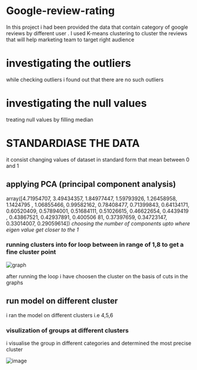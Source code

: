 # Google-review-rating
In this project i had been provided the data that contain category of google reviews  by different user . I used K-means clustering to cluster the reviews that will help marketing team to target right audience 
# investigating the outliers 
while checking outliers i found out that there are no such outliers

# investigating the null values 
treating null values by filling median

# STANDARDIASE THE DATA
it consist changing values of dataset in standard form that mean between 0 and 1

## applying PCA (principal component analysis)
array([4.71954707, 3.49434357, 1.84977447, 1.59793926, 1.26458958,
       1.1424795 , 1.06855466, 0.99582162, 0.78408477, 0.71399843,
       0.64134171, 0.60520409, 0.57894001, 0.51684111, 0.51026615,
       0.46622654, 0.4439419 , 0.43867521, 0.42937891, 0.400506
       81,
       0.37397659, 0.34723147, 0.33014007, 0.29059614])
       _choosing the number of components upto where eigen value get closer to the 1_
       
       


### running clusters into for loop between in range of 1,8 to get a fine cluster point


![graph](https://user-images.githubusercontent.com/87512268/135412639-b60f1e4e-41d6-4890-81a0-144c569e6906.png)

after running the loop i have choosen the cluster on the basis of cuts in the graphs 


## run model on different cluster 
i ran the model on different clusters i.e 4,5,6

### visulization of groups at different clusters

i visualise the group in different categories and determined the most precise cluster 




![image](https://user-images.githubusercontent.com/87512268/135413331-5e7dd00b-c58c-43bd-81c7-b2ec12731de0.png)


       
